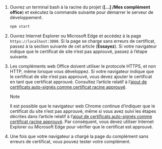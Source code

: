 1. Ouvrez un terminal bash à la racine du projet (**[...] /Mes complément office**) et exécutez la commande suivante pour démarrer le serveur de développement.

    ```bash
    npm start
    ```

2. Ouvrez Internet Explorer ou Microsoft Edge et accédez à la page `https://localhost:3000`. Si la page se charge sans erreurs de certificat, passez à la section suivante de cet article (**Essayez**). Si votre navigateur indique que le certificat de site n’est pas approuvé, passez à l’étape suivante.

3. Les compléments web Office doivent utiliser le protocole HTTPS, et non HTTP, même lorsque vous développez. Si votre navigateur indique que le certificat de site n’est pas approuvé, vous devez ajouter le certificat en tant que certificat approuvé. Consultez l’article relatif à l’[ajout de certificats auto-signés comme certificat racine approuvé](https://github.com/OfficeDev/generator-office/blob/master/src/docs/ssl.md).

    > [!NOTE]
    > Il est possible que le navigateur web Chrome continue d’indiquer que le certificat du site n’est pas approuvé, même si vous avez suivi les étapes décrites dans l’article relatif à l’[ajout de certificats auto-signés comme certificat racine approuvé](https://github.com/OfficeDev/generator-office/blob/master/src/docs/ssl.md). Par conséquent, vous devez utiliser Internet Explorer ou Microsoft Edge pour vérifier que le certificat est approuvé. 

4. Une fois que votre navigateur a chargé la page du complément sans erreurs de certificat, vous pouvez tester votre complément.
